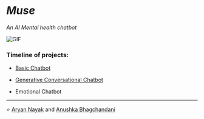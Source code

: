 

# *Muse*

 *An AI Mental health chatbot*

<img  alt="GIF" src="https://media.giphy.com/media/1ZDDyAaAA82ywDiyKs/giphy.gif" />


### Timeline of projects:


- [Basic Chatbot]()

- [Generative Conversational Chatbot]()
  
- Emotional Chatbot


---


⭐ [Aryan Nayak](https://github.com/AryanNayak) and [Anushka Bhagchandani](https://github.com/anushka-2001) 

